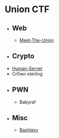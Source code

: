 # Union CTF
  - ## Web
    - [Meet-The-Union](Meet_The_Union.md)
  - ## Crypto
  - [Human-Server](Human_Server.md)
  - Cr0wn sterling
  - ## PWN
    - Babyraf
  - ## Misc
    - [Bashlexy](Bashlexy.md)
